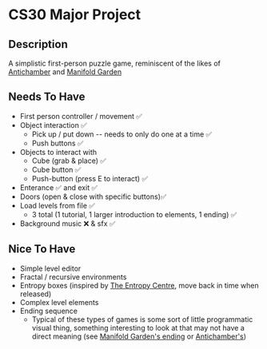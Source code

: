 # CS30 Major Project

## Description
A simplistic first-person puzzle game, reminiscent of the likes of [Antichamber](https://store.steampowered.com/app/219890/Antichamber/) and [Manifold Garden](https://williamchyr.itch.io/manifoldgarden)

## Needs To Have
* First person controller / movement ✅
* Object interaction ✅
    * Pick up / put down -- needs to only do one at a time ✅
    * Push buttons ✅
* Objects to interact with
    * Cube (grab & place) ✅
    * Cube button ✅
    * Push-button (press E to interact) ✅
* Enterance ✅ and exit ✅
* Doors (open & close with specific buttons)✅
* Load levels from file ✅
    * 3 total (1 tutorial, 1 larger introduction to elements, 1 ending) ✅
* Background music ❌ & sfx ✅

## Nice To Have
* Simple level editor
* Fractal / recursive environments
* Entropy boxes (inspired by [The Entropy Centre](https://www.theentropycentre.com/), move back in time when released)
* Complex level elements
* Ending sequence
    - Typical of these types of games is some sort of little programmatic visual thing, something interesting to look at that may not have a direct meaning (see [Manifold Garden's ending](https://youtu.be/WvsEa2nRCaM) or [Antichamber's](https://youtu.be/a6jGKLxIrjs))